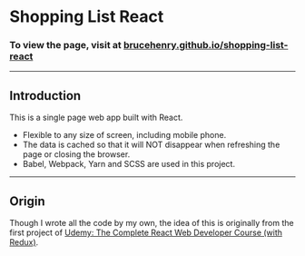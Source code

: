 # Shopping List React

### To view the page, visit at [brucehenry.github.io/shopping-list-react](https://brucehenry.github.io/shopping-list-react)

---
## Introduction
This is a single page web app built with React.

- Flexible to any size of screen, including mobile phone.
- The data is cached so that it will NOT disappear when refreshing the page or closing the browser.
- Babel, Webpack, Yarn and SCSS are used in this project.

---
## Origin

Though I wrote all the code by my own, the idea of this is originally from the first project of [Udemy: The Complete React Web Developer Course (with Redux)](https://www.udemy.com/react-2nd-edition/learn/v4/content).

